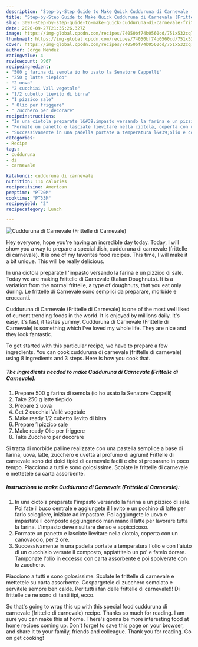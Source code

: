 ```yaml
---
description: "Step-by-Step Guide to Make Quick Cudduruna di Carnevale (Frittelle di Carnevale)"
title: "Step-by-Step Guide to Make Quick Cudduruna di Carnevale (Frittelle di Carnevale)"
slug: 3097-step-by-step-guide-to-make-quick-cudduruna-di-carnevale-frittelle-di-carnevale
date: 2020-09-27T21:35:26.327Z
image: https://img-global.cpcdn.com/recipes/74050bf74b0560cd/751x532cq70/cudduruna-di-carnevale-frittelle-di-carnevale-recipe-main-photo.jpg
thumbnail: https://img-global.cpcdn.com/recipes/74050bf74b0560cd/751x532cq70/cudduruna-di-carnevale-frittelle-di-carnevale-recipe-main-photo.jpg
cover: https://img-global.cpcdn.com/recipes/74050bf74b0560cd/751x532cq70/cudduruna-di-carnevale-frittelle-di-carnevale-recipe-main-photo.jpg
author: Jorge Mendez
ratingvalue: 4
reviewcount: 9967
recipeingredient:
- "500 g farina di semola io ho usato la Senatore Cappelli"
- "250 g latte tiepido"
- "2 uova"
- "2 cucchiai Vall vegetale"
- "1/2 cubetto lievito di birra"
- "1 pizzico sale"
- " Olio per friggere"
- " Zucchero per decorare"
recipeinstructions:
- "In una ciotola preparate l&#39;impasto versando la farina e un pizzico di sale. Poi fate il buco centrale e aggiungete il lievito e un pochino di latte per farlo sciogliere, iniziate ad impastare. Poi aggiungete le uova e impastate il composto aggiungendo man mano il latte per lavorare tutta la farina. L&#39;impasto deve risultare denso e appiccicoso."
- "Formate un panetto e lasciate lievitare nella ciotola, coperta con un canovaccio, per 2 ore."
- "Successivamente in una padella portate a temperatura l&#39;olio e con l&#39;aiuto di un cucchiaio versate il composto, appiattitelo un po&#39; e fatelo dorare. Tamponate l&#39;olio in eccesso con carta assorbente e poi spolverate con lo zucchero."
categories:
- Recipe
tags:
- cudduruna
- di
- carnevale

katakunci: cudduruna di carnevale 
nutrition: 114 calories
recipecuisine: American
preptime: "PT20M"
cooktime: "PT33M"
recipeyield: "2"
recipecategory: Lunch

---
```



![Cudduruna di Carnevale (Frittelle di Carnevale)](https://img-global.cpcdn.com/recipes/74050bf74b0560cd/751x532cq70/cudduruna-di-carnevale-frittelle-di-carnevale-recipe-main-photo.jpg)

Hey everyone, hope you're having an incredible day today. Today, I will show you a way to prepare a special dish, cudduruna di carnevale (frittelle di carnevale). It is one of my favorites food recipes. This time, I will make it a bit unique. This will be really delicious.

In una ciotola preparate l &#39;impasto versando la farina e un pizzico di sale. Today we are making Frittelle di Carnevale (Italian Doughnuts). It is a variation from the normal frittelle, a type of doughnuts, that you eat only during. Le frittelle di Carnevale sono semplici da preparare, morbide e croccanti.

Cudduruna di Carnevale (Frittelle di Carnevale) is one of the most well liked of current trending foods in the world. It is enjoyed by millions daily. It's easy, it's fast, it tastes yummy. Cudduruna di Carnevale (Frittelle di Carnevale) is something which I've loved my whole life. They are nice and they look fantastic.


To get started with this particular recipe, we have to prepare a few ingredients. You can cook cudduruna di carnevale (frittelle di carnevale) using 8 ingredients and 3 steps. Here is how you cook that.

<!--inarticleads1-->

##### The ingredients needed to make Cudduruna di Carnevale (Frittelle di Carnevale):

1. Prepare 500 g farina di semola (io ho usato la Senatore Cappelli)
1. Take 250 g latte tiepido
1. Prepare 2 uova
1. Get 2 cucchiai Vallè vegetale
1. Make ready 1/2 cubetto lievito di birra
1. Prepare 1 pizzico sale
1. Make ready  Olio per friggere
1. Take  Zucchero per decorare


Si tratta di morbide palline realizzate con una pastella semplice a base di farina, uova, latte, zucchero e uvetta al profumo di agrumi! Frittelle di carnevale sono dei dolci tipici di carnevale facili e che si preparano in poco tempo. Piacciono a tutti e sono golosissime. Scolate le frittelle di carnevale e mettetele su carta assorbente. 

<!--inarticleads2-->

##### Instructions to make Cudduruna di Carnevale (Frittelle di Carnevale):

1. In una ciotola preparate l&#39;impasto versando la farina e un pizzico di sale. Poi fate il buco centrale e aggiungete il lievito e un pochino di latte per farlo sciogliere, iniziate ad impastare. Poi aggiungete le uova e impastate il composto aggiungendo man mano il latte per lavorare tutta la farina. L&#39;impasto deve risultare denso e appiccicoso.
1. Formate un panetto e lasciate lievitare nella ciotola, coperta con un canovaccio, per 2 ore.
1. Successivamente in una padella portate a temperatura l&#39;olio e con l&#39;aiuto di un cucchiaio versate il composto, appiattitelo un po&#39; e fatelo dorare. Tamponate l&#39;olio in eccesso con carta assorbente e poi spolverate con lo zucchero.


Piacciono a tutti e sono golosissime. Scolate le frittelle di carnevale e mettetele su carta assorbente. Cospargetele di zucchero semolato e servitele sempre ben calde. Per tutti i fan delle frittelle di carnevale!!! Di frittelle ce ne sono di tanti tipi, ecco. 

So that's going to wrap this up with this special food cudduruna di carnevale (frittelle di carnevale) recipe. Thanks so much for reading. I am sure you can make this at home. There's gonna be more interesting food at home recipes coming up. Don't forget to save this page on your browser, and share it to your family, friends and colleague. Thank you for reading. Go on get cooking!

